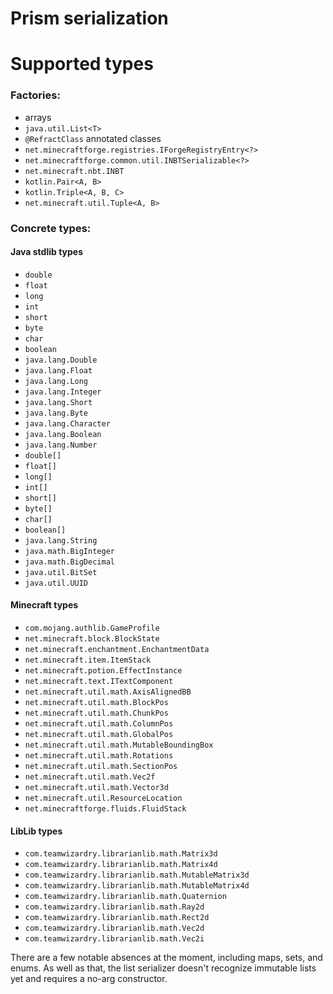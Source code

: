 # Prism serialization

# Supported types

### Factories:
- arrays
- `java.util.List<T>`
- `@RefractClass` annotated classes
- `net.minecraftforge.registries.IForgeRegistryEntry<?>`
- `net.minecraftforge.common.util.INBTSerializable<?>`
- `net.minecraft.nbt.INBT`
- `kotlin.Pair<A, B>`
- `kotlin.Triple<A, B, C>`
- `net.minecraft.util.Tuple<A, B>`

### Concrete types:
#### Java stdlib types
- `double`
- `float`
- `long`
- `int`
- `short`
- `byte`
- `char`
- `boolean`
- `java.lang.Double`
- `java.lang.Float`
- `java.lang.Long`
- `java.lang.Integer`
- `java.lang.Short`
- `java.lang.Byte`
- `java.lang.Character`
- `java.lang.Boolean`
- `java.lang.Number`
- `double[]`
- `float[]`
- `long[]`
- `int[]`
- `short[]`
- `byte[]`
- `char[]`
- `boolean[]`
- `java.lang.String`
- `java.math.BigInteger`
- `java.math.BigDecimal`
- `java.util.BitSet`
- `java.util.UUID`
#### Minecraft types
- `com.mojang.authlib.GameProfile`
- `net.minecraft.block.BlockState`
- `net.minecraft.enchantment.EnchantmentData`
- `net.minecraft.item.ItemStack`
- `net.minecraft.potion.EffectInstance`
- `net.minecraft.text.ITextComponent`
- `net.minecraft.util.math.AxisAlignedBB`
- `net.minecraft.util.math.BlockPos`
- `net.minecraft.util.math.ChunkPos`
- `net.minecraft.util.math.ColumnPos`
- `net.minecraft.util.math.GlobalPos`
- `net.minecraft.util.math.MutableBoundingBox`
- `net.minecraft.util.math.Rotations`
- `net.minecraft.util.math.SectionPos`
- `net.minecraft.util.math.Vec2f`
- `net.minecraft.util.math.Vector3d`
- `net.minecraft.util.ResourceLocation`
- `net.minecraftforge.fluids.FluidStack`
#### LibLib types
- `com.teamwizardry.librarianlib.math.Matrix3d`
- `com.teamwizardry.librarianlib.math.Matrix4d`
- `com.teamwizardry.librarianlib.math.MutableMatrix3d`
- `com.teamwizardry.librarianlib.math.MutableMatrix4d`
- `com.teamwizardry.librarianlib.math.Quaternion`
- `com.teamwizardry.librarianlib.math.Ray2d`
- `com.teamwizardry.librarianlib.math.Rect2d`
- `com.teamwizardry.librarianlib.math.Vec2d`
- `com.teamwizardry.librarianlib.math.Vec2i`

There are a few notable absences at the moment, including maps, sets, and enums. As well as that, the list serializer 
doesn't recognize immutable lists yet and requires a no-arg constructor.
